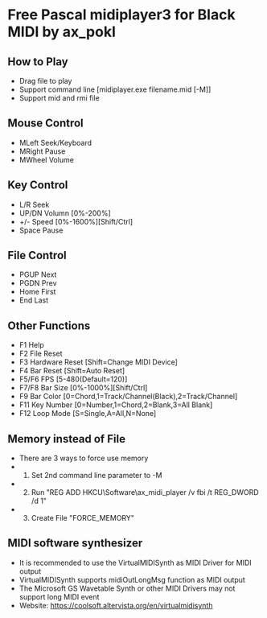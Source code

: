 Free Pascal midiplayer3 for Black MIDI by ax_pokl
=============

How to Play
-------------
* Drag file to play
* Support command line	[midiplayer.exe filename.mid [-M]]
* Support mid and rmi file

Mouse Control
-------------
* MLeft	Seek/Keyboard
* MRight	Pause
* MWheel	Volume

Key Control
-------------
* L/R	Seek
* UP/DN	Volumn	[0%-200%]
* +/-	Speed	[0%-1600%][Shift/Ctrl]
* Space	Pause

File Control
-------------
* PGUP	Next
* PGDN	Prev
* Home	First
* End	Last

Other Functions
-------------
* F1	Help
* F2	File Reset
* F3	Hardware Reset [Shift=Change MIDI Device]
* F4	Bar Reset [Shift=Auto Reset]
* F5/F6	FPS [5-480(Default=120)]
* F7/F8	Bar Size	[0%-1000%][Shift/Ctrl]
* F9	Bar Color	[0=Chord,1=Track/Channel(Black),2=Track/Channel]
* F11	Key Number	[0=Number,1=Chord,2=Blank,3=All Blank]
* F12	Loop Mode [S=Single,A=All,N=None]

Memory instead of File
-------------
* There are 3 ways to force use memory
* 1. Set 2nd command line parameter to -M
* 2. Run "REG ADD HKCU\Software\ax_midi_player /v fbi /t REG_DWORD /d 1"
* 3. Create File "FORCE_MEMORY"

MIDI software synthesizer
-------------
* It is recommended to use the VirtualMIDISynth as MIDI Driver for MIDI output
* VirtualMIDISynth supports midiOutLongMsg function as MIDI output
* The Microsoft GS Wavetable Synth or other MIDI Drivers may not support long MIDI event
* Website: https://coolsoft.altervista.org/en/virtualmidisynth